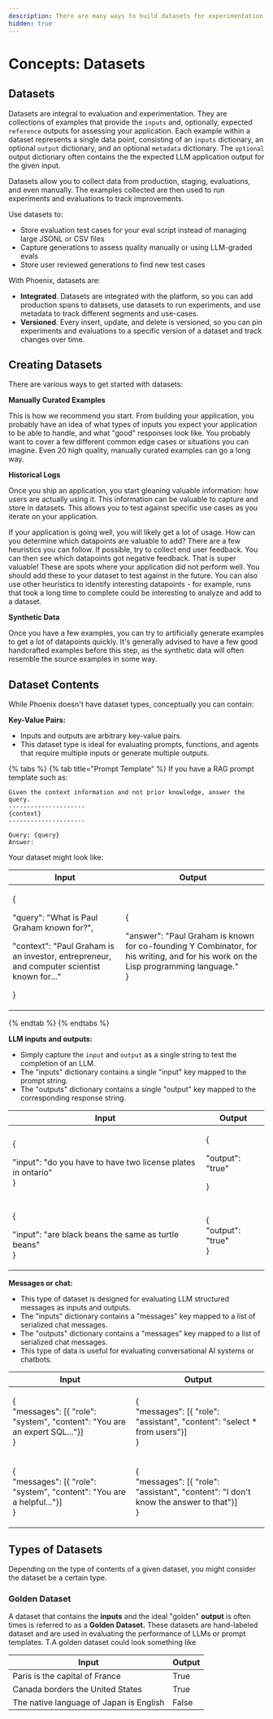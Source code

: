```yaml
---
description: There are many ways to build datasets for experimentation and evaluation.
hidden: true
---
```


# Concepts: Datasets

## Datasets

Datasets are integral to evaluation and experimentation. They are collections of examples that provide the `inputs` and, optionally, expected `reference` outputs for assessing your application. Each example within a dataset represents a single data point, consisting of an `inputs` dictionary, an optional `output` dictionary, and an optional `metadata` dictionary. The `optional` output dictionary often contains the the expected LLM application output for the given input.

Datasets allow you to collect data from production, staging, evaluations, and even manually. The examples collected are then used to run experiments and evaluations to track improvements.

Use datasets to:

* Store evaluation test cases for your eval script instead of managing large JSONL or CSV files
* Capture generations to assess quality manually or using LLM-graded evals
* Store user reviewed generations to find new test cases

With Phoenix, datasets are:

* **Integrated**. Datasets are integrated with the platform, so you can add production spans to datasets, use datasets to run experiments, and use metadata to track different segments and use-cases.
* **Versioned**. Every insert, update, and delete is versioned, so you can pin experiments and evaluations to a specific version of a dataset and track changes over time.

## Creating Datasets

There are various ways to get started with datasets:

**Manually Curated Examples**

This is how we recommend you start. From building your application, you probably have an idea of what types of inputs you expect your application to be able to handle, and what "good" responses look like. You probably want to cover a few different common edge cases or situations you can imagine. Even 20 high quality, manually curated examples can go a long way.

**Historical Logs**

Once you ship an application, you start gleaning valuable information: how users are actually using it. This information can be valuable to capture and store in datasets. This allows you to test against specific use cases as you iterate on your application.

If your application is going well, you will likely get a lot of usage. How can you determine which datapoints are valuable to add? There are a few heuristics you can follow. If possible, try to collect end user feedback. You can then see which datapoints got negative feedback. That is super valuable! These are spots where your application did not perform well. You should add these to your dataset to test against in the future. You can also use other heuristics to identify interesting datapoints - for example, runs that took a long time to complete could be interesting to analyze and add to a dataset.

**Synthetic Data**

Once you have a few examples, you can try to artificially generate examples to get a lot of datapoints quickly. It's generally advised to have a few good handcrafted examples before this step, as the synthetic data will often resemble the source examples in some way.

## Dataset Contents

While Phoenix doesn't have dataset types, conceptually you can contain:

**Key-Value Pairs:**

* Inputs and outputs are arbitrary key-value pairs.
* This dataset type is ideal for evaluating prompts, functions, and agents that require multiple inputs or generate multiple outputs.

{% tabs %}
{% tab title="Prompt Template" %}
If you have a RAG prompt template such as:

```
Given the context information and not prior knowledge, answer the query.
---------------------
{context}
---------------------

Query: {query}
Answer:  
```

Your dataset might look like:

| Input                                                                                                                                                              | Output                                                                                                                                                 |
| ------------------------------------------------------------------------------------------------------------------------------------------------------------------ | ------------------------------------------------------------------------------------------------------------------------------------------------------ |
| <p>{</p><p>"query": "What is Paul Graham known for?",</p><p>"context": "Paul Graham is an investor, entrepreneur, and computer scientist known for..."</p><p>}</p> | <p>{</p><p>"answer": "Paul Graham is known for co-founding Y Combinator, for his writing, and for his work on the Lisp programming language."<br>}</p> |
{% endtab %}
{% endtabs %}

**LLM inputs and outputs:**

* Simply capture the `input` and `output` as a single string to test the completion of an LLM.
* The "inputs" dictionary contains a single "input" key mapped to the prompt string.
* The "outputs" dictionary contains a single "output" key mapped to the corresponding response string.

| Input                                                                            | Output                                  |
| -------------------------------------------------------------------------------- | --------------------------------------- |
| <p>{</p><p>"input": "do you have to have two license plates in ontario"<br>}</p> | <p>{</p><p>"output": "true"</p><p>}</p> |
| <p>{</p><p>"input": "are black beans the same as turtle beans"<br>}</p>          | <p>{<br>"output": "true"<br>}</p>       |

**Messages or chat:**

* This type of dataset is designed for evaluating LLM structured messages as inputs and outputs.
* The "inputs" dictionary contains a "messages" key mapped to a list of serialized chat messages.
* The "outputs" dictionary contains a "messages" key mapped to a list of serialized chat messages.
* This type of data is useful for evaluating conversational AI systems or chatbots.

| Input                                                                                     | Output                                                                                              |
| ----------------------------------------------------------------------------------------- | --------------------------------------------------------------------------------------------------- |
| <p>{<br>"messages": [{ "role": "system", "content": "You are an expert SQL..."}]<br>}</p> | <p>{<br>"messages": [{ "role": "assistant", "content": "select * from users"}]<br>}</p>             |
| <p>{<br>"messages": [{ "role": "system", "content": "You are a helpful..."}]<br>}</p>     | <p>{<br>"messages": [{ "role": "assistant", "content": "I don't know the answer to that"}]<br>}</p> |

## Types of Datasets

Depending on the type of contents of a given dataset, you might consider the dataset be a certain type.&#x20;

### Golden Dataset

A dataset that contains the **inputs** and the ideal "golden" **output** is often times is referred to as a **Golden Dataset.** These datasets are hand-labeled dataset and are used in evaluating the performance of LLMs or prompt templates. T.A golden dataset could look something like

| Input                                   | Output |
| --------------------------------------- | ------ |
| Paris is the capital of France          | True   |
| Canada borders the United States        | True   |
| The native language of Japan is English | False  |



